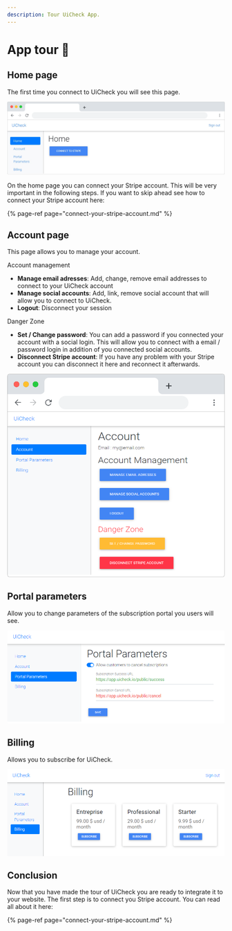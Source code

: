 ```yaml
---
description: Tour UiCheck App.
---
```


# App tour 🗽

## Home page

The first time you connect to UiCheck you will see this page.

![](../.gitbook/assets/frame_chrome_mac_light-1.png)

On the home page you can connect your Stripe account. This will be very important in the following steps. If you want to skip ahead see how to connect your Stripe account here:

{% page-ref page="connect-your-stripe-account.md" %}

## Account page

This page allows you to manage your account. 

Account management

* **Manage email adresses**: Add, change, remove email addresses to connect to your UiCheck account
* **Manage social accounts**: Add, link, remove social account that will allow you to connect to UiCheck.
* **Logout**: Disconnect your session

Danger Zone

* **Set / Change password**: You can add a password if you connected your account with a social login. This will allow you to connect with a email / password login in addition of you connected social accounts. 
* **Disconnect Stripe account**: If you have any problem with your Stripe account you can disconnect it here and reconnect it afterwards. 

![](../.gitbook/assets/frame_chrome_mac_light-8.png)

## Portal parameters

Allow you to change parameters of the subscription portal you users will see.

![](../.gitbook/assets/image%20%283%29.png)

## Billing

Allows you to subscribe for UiCheck.

![](../.gitbook/assets/image%20%281%29.png)

## Conclusion

Now that you have made the tour of UiCheck you are ready to integrate it to your website. The first step is to connect you Stripe account. You can read all about it here:

{% page-ref page="connect-your-stripe-account.md" %}

